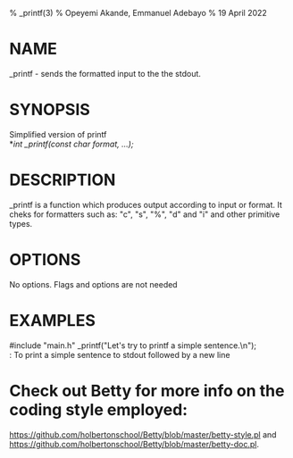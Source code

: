 %  _printf(3)
% Opeyemi Akande, Emmanuel Adebayo
% 19 April 2022

# NAME
_printf - sends the formatted input to the the stdout.

# SYNOPSIS
Simplified version of printf\
**int _printf(const char *format, ...);**

# DESCRIPTION
_printf is a function which produces output according to input or format. It cheks for formatters such as: "c", "s", "%", "d" and "i" and other primitive types.

# OPTIONS
No options. Flags and options are not needed

# EXAMPLES
#include "main.h"
_printf("Let's try to printf a simple sentence.\n");\
: To print a simple sentence to stdout followed by a new line

# Check out Betty for more info on the coding style employed:
https://github.com/holbertonschool/Betty/blob/master/betty-style.pl and https://github.com/holbertonschool/Betty/blob/master/betty-doc.pl.
